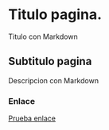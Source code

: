 # Titulo pagina.

Titulo con Markdown

## Subtitulo pagina

Descripcion con Markdown

### Enlace
[Prueba enlace](https://www.google.com)

